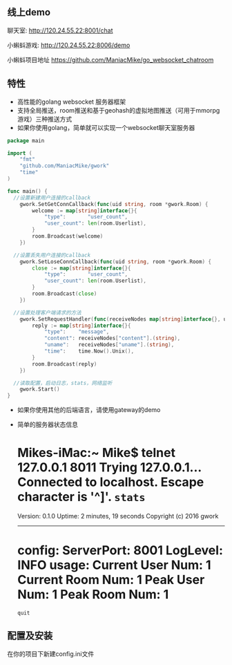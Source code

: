 ## 线上demo
聊天室: http://120.24.55.22:8001/chat


小蝌蚪游戏: http://120.24.55.22:8006/demo

小蝌蚪项目地址 https://github.com/ManiacMike/go_websocket_chatroom

## 特性
* 高性能的golang websocket 服务器框架
* 支持全局推送，room推送和基于geohash的虚拟地图推送（可用于mmorpg游戏）三种推送方式
* 如果你使用golang，简单就可以实现一个websocket聊天室服务器

~~~ go
package main

import (
	"fmt"
	"github.com/ManiacMike/gwork"
	"time"
)

func main() {
  //设置新建用户连接的callback
	gwork.SetGetConnCallback(func(uid string, room *gwork.Room) {
		welcome := map[string]interface{}{
			"type":       "user_count",
			"user_count": len(room.Userlist),
		}
		room.Broadcast(welcome)
	})

  //设置丢失用户连接的callback
	gwork.SetLoseConnCallback(func(uid string, room *gwork.Room) {
		close := map[string]interface{}{
			"type":       "user_count",
			"user_count": len(room.Userlist),
		}
		room.Broadcast(close)
	})

  //设置处理客户端请求的方法
	gwork.SetRequestHandler(func(receiveNodes map[string]interface{}, uid string, room *gwork.Room) {
		reply := map[string]interface{}{
			"type":    "message",
			"content": receiveNodes["content"].(string),
			"uname":   receiveNodes["uname"].(string),
			"time":    time.Now().Unix(),
		}
		room.Broadcast(reply)
	})

  //读取配置，启动日志，stats，网络监听
	gwork.Start()
}

~~~

* 如果你使用其他的后端语言，请使用gateway的demo
* 简单的服务器状态信息

    Mikes-iMac:~ Mike$ telnet 127.0.0.1 8011
    Trying 127.0.0.1...
    Connected to localhost.
    Escape character is '^]'.
    `stats`
    ===============================
    Version: 0.1.0
    Uptime: 2 minutes, 19 seconds
    Copyright (c) 2016 gwork
    *******************************
    config:
    ServerPort:          8001
    LogLevel:            INFO
    usage:
    Current User Num:    1
    Current Room Num:    1
    Peak User Num:       1
    Peak Room Num:       1
    ===============================
    `quit`


## 配置及安装
在你的项目下新建config.ini文件
